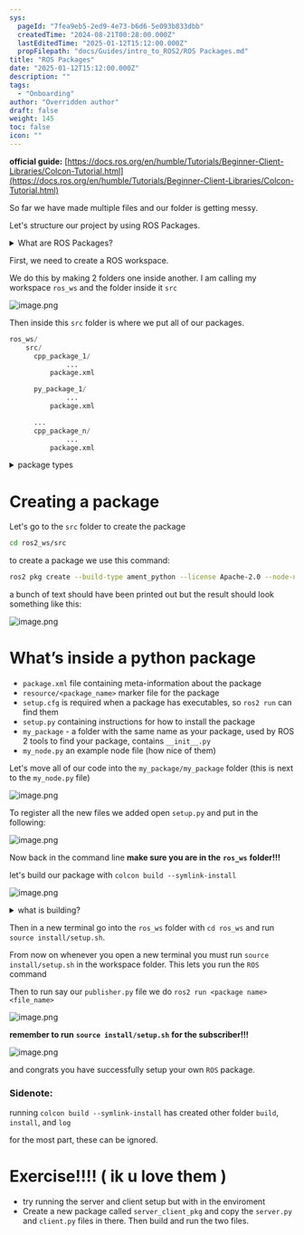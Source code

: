 ```yaml
---
sys:
  pageId: "7fea9eb5-2ed9-4e73-b6d6-5e093b833dbb"
  createdTime: "2024-08-21T00:28:00.000Z"
  lastEditedTime: "2025-01-12T15:12:00.000Z"
  propFilepath: "docs/Guides/intro_to_ROS2/ROS Packages.md"
title: "ROS Packages"
date: "2025-01-12T15:12:00.000Z"
description: ""
tags:
  - "Onboarding"
author: "Overridden author"
draft: false
weight: 145
toc: false
icon: ""
---
```


**official guide:** [https://docs.ros.org/en/humble/Tutorials/Beginner-Client-Libraries/Colcon-Tutorial.html](https://docs.ros.org/en/humble/Tutorials/Beginner-Client-Libraries/Colcon-Tutorial.html)

So far we have made multiple files and our folder is getting messy.

Let's structure our project by using ROS Packages.

<details>

<summary>What are ROS Packages?</summary>

ROS Packages are, as the name implies, packages of code that are highly sharable between ROS developers.

They consist of a folder, `package.xml` file, and source code

```python
      cpp_package_1/
		      ... imagine much code files here ..
          package.xml
```

</details>

First, we need to create a ROS workspace.

We do this by making 2 folders one inside another. I am calling my workspace `ros_ws` and the folder inside it `src`

![image.png](https://prod-files-secure.s3.us-west-2.amazonaws.com/d518164a-d88e-44d1-a4ee-3adb3bd8bce0/70706947-fd18-4537-a67b-e12946812d31/image.png?X-Amz-Algorithm=AWS4-HMAC-SHA256&X-Amz-Content-Sha256=UNSIGNED-PAYLOAD&X-Amz-Credential=ASIAZI2LB466YVYBOVV7%2F20250325%2Fus-west-2%2Fs3%2Faws4_request&X-Amz-Date=20250325T210727Z&X-Amz-Expires=3600&X-Amz-Security-Token=IQoJb3JpZ2luX2VjELT%2F%2F%2F%2F%2F%2F%2F%2F%2F%2FwEaCXVzLXdlc3QtMiJGMEQCIB1dN6cEpav%2BchWVa5qqSOmVg89IksrJp11%2BGFAcwDZdAiAXDVNxNdIWWwH45dF5g%2B4Ybpm7HPyn2egI%2BW5pWXcdRir%2FAwgdEAAaDDYzNzQyMzE4MzgwNSIMWzOBgy3BQa0LAP4aKtwDg6eG5A5uQSXqy36QDJY0eM%2BNjEqWilhpGHDSb8GjFS9VTfjQctUcQtsOz6o0DUILOpXT3AnMMLIgc66HRh4WbZXgkqxPa1N%2B%2F1799cpPRvvn4QDGI2ku5CKBR0vPe7fgkDhADSE4svMmQsrcLD8zzCW%2Bj2J7OZyItKD9xwZ85FNouc12t8OkpRqk%2BvnxVH%2FCCktd%2Ff0NQz0sZLfFQgBai42hKedHsKQ%2Bn4FeEwRsPjAo6bKTFpgoTu8%2FQyqvyKR%2BT88sybJeViPoO1EvnEghIuGJ1y47qCzTeARDrfBbOO7e9y0QcFmPGTx6BYnUVYvco8gRImGfZ1jx%2FWXVI0G7ibOKfIb4h1SnsiSUsVZ2qk7wgQqObOuZLYfGp5W2YUvqplBlS%2BIUEdXGRqM1U1Buc2uFl7Z6c%2FaW2ZFCmeZSSQU2TsQ3%2FoZLlA4FlK4P5BbPZT8H5E2s5Wmz5DpCrfWghUa2KbnMGGyWTEvXvmtBrYGhC6vbbYriyPqkdrtQs9MGUAHv%2FZibM5rx7phm7aViJXKhXROxVRXSI6qheABBqm2%2BJXFUszCqd07ZTlK6iyIdjKurndJNv1piX2rG%2B%2Fa%2FsN%2FYsg8MtqKCxCIXcI8uTAQcYskI606b9CB9WfIw25eMvwY6pgEgIx%2B3GxQNZ4cmV4%2BHcwwu5t28c%2Fk8xMeezC%2FgI93%2FcIkamW%2BdwTnlnl0djKtu%2BfAEd%2Bp%2FphRcxUBurFB8EYLqVxnT1jjkhAf7VthjOeztvfvj%2FNjiskwUlB9BI9XBKJqPIDi08hI%2BIJNZtxT5MLQn3YFPLJnXl3%2B%2FlD%2FqB7QzwBxQtokJNlVOWFmli6uXW5RT7rQ8mzy6T5CPR8DuJMB9fGpdPSK9&X-Amz-Signature=4a357937f1cb3108954cfcc1532fd221362cf3605d0cbc99bdd80df913a64516&X-Amz-SignedHeaders=host&x-id=GetObject)

Then inside this `src` folder is where we put all of our packages.

```python
ros_ws/
    src/
      cpp_package_1/
		      ...
          package.xml

      py_package_1/
		      ...
          package.xml

      ...
      cpp_package_n/
		      ...
          package.xml

```

<details>

<summary>package types</summary>

packages can be either `C++` or python.

the intern file structure is different for each but for this guide we will stick to creating python packages

</details>

# Creating a package

Let's go to the `src` folder to create the package

```bash
cd ros2_ws/src
```

to create a package we use this command:

```bash
ros2 pkg create --build-type ament_python --license Apache-2.0 --node-name my_node my_package
```

a bunch of text should have been printed out but the result should look something like this:

![image.png](https://prod-files-secure.s3.us-west-2.amazonaws.com/d518164a-d88e-44d1-a4ee-3adb3bd8bce0/e6cf1e3f-8512-4a3e-b131-079f800bf3e8/image.png?X-Amz-Algorithm=AWS4-HMAC-SHA256&X-Amz-Content-Sha256=UNSIGNED-PAYLOAD&X-Amz-Credential=ASIAZI2LB466YVYBOVV7%2F20250325%2Fus-west-2%2Fs3%2Faws4_request&X-Amz-Date=20250325T210727Z&X-Amz-Expires=3600&X-Amz-Security-Token=IQoJb3JpZ2luX2VjELT%2F%2F%2F%2F%2F%2F%2F%2F%2F%2FwEaCXVzLXdlc3QtMiJGMEQCIB1dN6cEpav%2BchWVa5qqSOmVg89IksrJp11%2BGFAcwDZdAiAXDVNxNdIWWwH45dF5g%2B4Ybpm7HPyn2egI%2BW5pWXcdRir%2FAwgdEAAaDDYzNzQyMzE4MzgwNSIMWzOBgy3BQa0LAP4aKtwDg6eG5A5uQSXqy36QDJY0eM%2BNjEqWilhpGHDSb8GjFS9VTfjQctUcQtsOz6o0DUILOpXT3AnMMLIgc66HRh4WbZXgkqxPa1N%2B%2F1799cpPRvvn4QDGI2ku5CKBR0vPe7fgkDhADSE4svMmQsrcLD8zzCW%2Bj2J7OZyItKD9xwZ85FNouc12t8OkpRqk%2BvnxVH%2FCCktd%2Ff0NQz0sZLfFQgBai42hKedHsKQ%2Bn4FeEwRsPjAo6bKTFpgoTu8%2FQyqvyKR%2BT88sybJeViPoO1EvnEghIuGJ1y47qCzTeARDrfBbOO7e9y0QcFmPGTx6BYnUVYvco8gRImGfZ1jx%2FWXVI0G7ibOKfIb4h1SnsiSUsVZ2qk7wgQqObOuZLYfGp5W2YUvqplBlS%2BIUEdXGRqM1U1Buc2uFl7Z6c%2FaW2ZFCmeZSSQU2TsQ3%2FoZLlA4FlK4P5BbPZT8H5E2s5Wmz5DpCrfWghUa2KbnMGGyWTEvXvmtBrYGhC6vbbYriyPqkdrtQs9MGUAHv%2FZibM5rx7phm7aViJXKhXROxVRXSI6qheABBqm2%2BJXFUszCqd07ZTlK6iyIdjKurndJNv1piX2rG%2B%2Fa%2FsN%2FYsg8MtqKCxCIXcI8uTAQcYskI606b9CB9WfIw25eMvwY6pgEgIx%2B3GxQNZ4cmV4%2BHcwwu5t28c%2Fk8xMeezC%2FgI93%2FcIkamW%2BdwTnlnl0djKtu%2BfAEd%2Bp%2FphRcxUBurFB8EYLqVxnT1jjkhAf7VthjOeztvfvj%2FNjiskwUlB9BI9XBKJqPIDi08hI%2BIJNZtxT5MLQn3YFPLJnXl3%2B%2FlD%2FqB7QzwBxQtokJNlVOWFmli6uXW5RT7rQ8mzy6T5CPR8DuJMB9fGpdPSK9&X-Amz-Signature=eff393313f3abde52863eea5238e79292bd553ba9d4528629ff11cc6054ede9f&X-Amz-SignedHeaders=host&x-id=GetObject)

# What’s inside a python package

- `package.xml` file containing meta-information about the package
- `resource/<package_name>` marker file for the package
- `setup.cfg` is required when a package has executables, so `ros2 run` can find them
- `setup.py` containing instructions for how to install the package
- `my_package` - a folder with the same name as your package, used by ROS 2 tools to find your package, contains `__init__.py`
- `my_node.py` an example node file (how nice of them)

Let's move all of our code into the `my_package/my_package` folder (this is next to the `my_node.py` file)

![image.png](https://prod-files-secure.s3.us-west-2.amazonaws.com/d518164a-d88e-44d1-a4ee-3adb3bd8bce0/9ce58f11-0da9-4d3e-b86d-506a9685d378/image.png?X-Amz-Algorithm=AWS4-HMAC-SHA256&X-Amz-Content-Sha256=UNSIGNED-PAYLOAD&X-Amz-Credential=ASIAZI2LB466YVYBOVV7%2F20250325%2Fus-west-2%2Fs3%2Faws4_request&X-Amz-Date=20250325T210727Z&X-Amz-Expires=3600&X-Amz-Security-Token=IQoJb3JpZ2luX2VjELT%2F%2F%2F%2F%2F%2F%2F%2F%2F%2FwEaCXVzLXdlc3QtMiJGMEQCIB1dN6cEpav%2BchWVa5qqSOmVg89IksrJp11%2BGFAcwDZdAiAXDVNxNdIWWwH45dF5g%2B4Ybpm7HPyn2egI%2BW5pWXcdRir%2FAwgdEAAaDDYzNzQyMzE4MzgwNSIMWzOBgy3BQa0LAP4aKtwDg6eG5A5uQSXqy36QDJY0eM%2BNjEqWilhpGHDSb8GjFS9VTfjQctUcQtsOz6o0DUILOpXT3AnMMLIgc66HRh4WbZXgkqxPa1N%2B%2F1799cpPRvvn4QDGI2ku5CKBR0vPe7fgkDhADSE4svMmQsrcLD8zzCW%2Bj2J7OZyItKD9xwZ85FNouc12t8OkpRqk%2BvnxVH%2FCCktd%2Ff0NQz0sZLfFQgBai42hKedHsKQ%2Bn4FeEwRsPjAo6bKTFpgoTu8%2FQyqvyKR%2BT88sybJeViPoO1EvnEghIuGJ1y47qCzTeARDrfBbOO7e9y0QcFmPGTx6BYnUVYvco8gRImGfZ1jx%2FWXVI0G7ibOKfIb4h1SnsiSUsVZ2qk7wgQqObOuZLYfGp5W2YUvqplBlS%2BIUEdXGRqM1U1Buc2uFl7Z6c%2FaW2ZFCmeZSSQU2TsQ3%2FoZLlA4FlK4P5BbPZT8H5E2s5Wmz5DpCrfWghUa2KbnMGGyWTEvXvmtBrYGhC6vbbYriyPqkdrtQs9MGUAHv%2FZibM5rx7phm7aViJXKhXROxVRXSI6qheABBqm2%2BJXFUszCqd07ZTlK6iyIdjKurndJNv1piX2rG%2B%2Fa%2FsN%2FYsg8MtqKCxCIXcI8uTAQcYskI606b9CB9WfIw25eMvwY6pgEgIx%2B3GxQNZ4cmV4%2BHcwwu5t28c%2Fk8xMeezC%2FgI93%2FcIkamW%2BdwTnlnl0djKtu%2BfAEd%2Bp%2FphRcxUBurFB8EYLqVxnT1jjkhAf7VthjOeztvfvj%2FNjiskwUlB9BI9XBKJqPIDi08hI%2BIJNZtxT5MLQn3YFPLJnXl3%2B%2FlD%2FqB7QzwBxQtokJNlVOWFmli6uXW5RT7rQ8mzy6T5CPR8DuJMB9fGpdPSK9&X-Amz-Signature=61769d4e293292bddff5283bb5e02e7da1ca95ce7aecceb8a8513ebf422f5d52&X-Amz-SignedHeaders=host&x-id=GetObject)

To register all the new files we added open `setup.py` and put in the following:

![image.png](https://prod-files-secure.s3.us-west-2.amazonaws.com/d518164a-d88e-44d1-a4ee-3adb3bd8bce0/1cd7c262-4cae-4496-9d75-c178537d24a2/image.png?X-Amz-Algorithm=AWS4-HMAC-SHA256&X-Amz-Content-Sha256=UNSIGNED-PAYLOAD&X-Amz-Credential=ASIAZI2LB466YVYBOVV7%2F20250325%2Fus-west-2%2Fs3%2Faws4_request&X-Amz-Date=20250325T210727Z&X-Amz-Expires=3600&X-Amz-Security-Token=IQoJb3JpZ2luX2VjELT%2F%2F%2F%2F%2F%2F%2F%2F%2F%2FwEaCXVzLXdlc3QtMiJGMEQCIB1dN6cEpav%2BchWVa5qqSOmVg89IksrJp11%2BGFAcwDZdAiAXDVNxNdIWWwH45dF5g%2B4Ybpm7HPyn2egI%2BW5pWXcdRir%2FAwgdEAAaDDYzNzQyMzE4MzgwNSIMWzOBgy3BQa0LAP4aKtwDg6eG5A5uQSXqy36QDJY0eM%2BNjEqWilhpGHDSb8GjFS9VTfjQctUcQtsOz6o0DUILOpXT3AnMMLIgc66HRh4WbZXgkqxPa1N%2B%2F1799cpPRvvn4QDGI2ku5CKBR0vPe7fgkDhADSE4svMmQsrcLD8zzCW%2Bj2J7OZyItKD9xwZ85FNouc12t8OkpRqk%2BvnxVH%2FCCktd%2Ff0NQz0sZLfFQgBai42hKedHsKQ%2Bn4FeEwRsPjAo6bKTFpgoTu8%2FQyqvyKR%2BT88sybJeViPoO1EvnEghIuGJ1y47qCzTeARDrfBbOO7e9y0QcFmPGTx6BYnUVYvco8gRImGfZ1jx%2FWXVI0G7ibOKfIb4h1SnsiSUsVZ2qk7wgQqObOuZLYfGp5W2YUvqplBlS%2BIUEdXGRqM1U1Buc2uFl7Z6c%2FaW2ZFCmeZSSQU2TsQ3%2FoZLlA4FlK4P5BbPZT8H5E2s5Wmz5DpCrfWghUa2KbnMGGyWTEvXvmtBrYGhC6vbbYriyPqkdrtQs9MGUAHv%2FZibM5rx7phm7aViJXKhXROxVRXSI6qheABBqm2%2BJXFUszCqd07ZTlK6iyIdjKurndJNv1piX2rG%2B%2Fa%2FsN%2FYsg8MtqKCxCIXcI8uTAQcYskI606b9CB9WfIw25eMvwY6pgEgIx%2B3GxQNZ4cmV4%2BHcwwu5t28c%2Fk8xMeezC%2FgI93%2FcIkamW%2BdwTnlnl0djKtu%2BfAEd%2Bp%2FphRcxUBurFB8EYLqVxnT1jjkhAf7VthjOeztvfvj%2FNjiskwUlB9BI9XBKJqPIDi08hI%2BIJNZtxT5MLQn3YFPLJnXl3%2B%2FlD%2FqB7QzwBxQtokJNlVOWFmli6uXW5RT7rQ8mzy6T5CPR8DuJMB9fGpdPSK9&X-Amz-Signature=543e21172fe3793d7959a96f9135aa65921590b6a8016b02c58dc2e2e554ebac&X-Amz-SignedHeaders=host&x-id=GetObject)

Now back in the command line **make sure you are in the** **`ros_ws`** **folder!!!**

let's build our package with `colcon build --symlink-install`

![image.png](https://prod-files-secure.s3.us-west-2.amazonaws.com/d518164a-d88e-44d1-a4ee-3adb3bd8bce0/2f2a0d27-b173-48fd-b189-5f5c0ce65619/image.png?X-Amz-Algorithm=AWS4-HMAC-SHA256&X-Amz-Content-Sha256=UNSIGNED-PAYLOAD&X-Amz-Credential=ASIAZI2LB466YVYBOVV7%2F20250325%2Fus-west-2%2Fs3%2Faws4_request&X-Amz-Date=20250325T210727Z&X-Amz-Expires=3600&X-Amz-Security-Token=IQoJb3JpZ2luX2VjELT%2F%2F%2F%2F%2F%2F%2F%2F%2F%2FwEaCXVzLXdlc3QtMiJGMEQCIB1dN6cEpav%2BchWVa5qqSOmVg89IksrJp11%2BGFAcwDZdAiAXDVNxNdIWWwH45dF5g%2B4Ybpm7HPyn2egI%2BW5pWXcdRir%2FAwgdEAAaDDYzNzQyMzE4MzgwNSIMWzOBgy3BQa0LAP4aKtwDg6eG5A5uQSXqy36QDJY0eM%2BNjEqWilhpGHDSb8GjFS9VTfjQctUcQtsOz6o0DUILOpXT3AnMMLIgc66HRh4WbZXgkqxPa1N%2B%2F1799cpPRvvn4QDGI2ku5CKBR0vPe7fgkDhADSE4svMmQsrcLD8zzCW%2Bj2J7OZyItKD9xwZ85FNouc12t8OkpRqk%2BvnxVH%2FCCktd%2Ff0NQz0sZLfFQgBai42hKedHsKQ%2Bn4FeEwRsPjAo6bKTFpgoTu8%2FQyqvyKR%2BT88sybJeViPoO1EvnEghIuGJ1y47qCzTeARDrfBbOO7e9y0QcFmPGTx6BYnUVYvco8gRImGfZ1jx%2FWXVI0G7ibOKfIb4h1SnsiSUsVZ2qk7wgQqObOuZLYfGp5W2YUvqplBlS%2BIUEdXGRqM1U1Buc2uFl7Z6c%2FaW2ZFCmeZSSQU2TsQ3%2FoZLlA4FlK4P5BbPZT8H5E2s5Wmz5DpCrfWghUa2KbnMGGyWTEvXvmtBrYGhC6vbbYriyPqkdrtQs9MGUAHv%2FZibM5rx7phm7aViJXKhXROxVRXSI6qheABBqm2%2BJXFUszCqd07ZTlK6iyIdjKurndJNv1piX2rG%2B%2Fa%2FsN%2FYsg8MtqKCxCIXcI8uTAQcYskI606b9CB9WfIw25eMvwY6pgEgIx%2B3GxQNZ4cmV4%2BHcwwu5t28c%2Fk8xMeezC%2FgI93%2FcIkamW%2BdwTnlnl0djKtu%2BfAEd%2Bp%2FphRcxUBurFB8EYLqVxnT1jjkhAf7VthjOeztvfvj%2FNjiskwUlB9BI9XBKJqPIDi08hI%2BIJNZtxT5MLQn3YFPLJnXl3%2B%2FlD%2FqB7QzwBxQtokJNlVOWFmli6uXW5RT7rQ8mzy6T5CPR8DuJMB9fGpdPSK9&X-Amz-Signature=838924fac1fdb2bd54b5e3a011a9a7ec3955a70c460abf2a0a12a369df88cffd&X-Amz-SignedHeaders=host&x-id=GetObject)

<details>

<summary>what is building?</summary>

if you are a CS major at Rose-Hulman you will learn the answer to this in CSSE132

but TLDR; is it combines all the code files into one program that can be run easily 

</details>

Then in a new terminal go into the `ros_ws` folder with `cd ros_ws` and run `source install/setup.sh`. 

From now on whenever you open a new terminal you must run `source install/setup.sh` in the workspace folder. This lets you run the `ROS` command

Then to run say our `publisher.py` file we do `ros2 run <package name> <file_name>`

![image.png](https://prod-files-secure.s3.us-west-2.amazonaws.com/d518164a-d88e-44d1-a4ee-3adb3bd8bce0/4f4b1219-3a44-4632-aa0a-ce3471699f59/image.png?X-Amz-Algorithm=AWS4-HMAC-SHA256&X-Amz-Content-Sha256=UNSIGNED-PAYLOAD&X-Amz-Credential=ASIAZI2LB466YVYBOVV7%2F20250325%2Fus-west-2%2Fs3%2Faws4_request&X-Amz-Date=20250325T210727Z&X-Amz-Expires=3600&X-Amz-Security-Token=IQoJb3JpZ2luX2VjELT%2F%2F%2F%2F%2F%2F%2F%2F%2F%2FwEaCXVzLXdlc3QtMiJGMEQCIB1dN6cEpav%2BchWVa5qqSOmVg89IksrJp11%2BGFAcwDZdAiAXDVNxNdIWWwH45dF5g%2B4Ybpm7HPyn2egI%2BW5pWXcdRir%2FAwgdEAAaDDYzNzQyMzE4MzgwNSIMWzOBgy3BQa0LAP4aKtwDg6eG5A5uQSXqy36QDJY0eM%2BNjEqWilhpGHDSb8GjFS9VTfjQctUcQtsOz6o0DUILOpXT3AnMMLIgc66HRh4WbZXgkqxPa1N%2B%2F1799cpPRvvn4QDGI2ku5CKBR0vPe7fgkDhADSE4svMmQsrcLD8zzCW%2Bj2J7OZyItKD9xwZ85FNouc12t8OkpRqk%2BvnxVH%2FCCktd%2Ff0NQz0sZLfFQgBai42hKedHsKQ%2Bn4FeEwRsPjAo6bKTFpgoTu8%2FQyqvyKR%2BT88sybJeViPoO1EvnEghIuGJ1y47qCzTeARDrfBbOO7e9y0QcFmPGTx6BYnUVYvco8gRImGfZ1jx%2FWXVI0G7ibOKfIb4h1SnsiSUsVZ2qk7wgQqObOuZLYfGp5W2YUvqplBlS%2BIUEdXGRqM1U1Buc2uFl7Z6c%2FaW2ZFCmeZSSQU2TsQ3%2FoZLlA4FlK4P5BbPZT8H5E2s5Wmz5DpCrfWghUa2KbnMGGyWTEvXvmtBrYGhC6vbbYriyPqkdrtQs9MGUAHv%2FZibM5rx7phm7aViJXKhXROxVRXSI6qheABBqm2%2BJXFUszCqd07ZTlK6iyIdjKurndJNv1piX2rG%2B%2Fa%2FsN%2FYsg8MtqKCxCIXcI8uTAQcYskI606b9CB9WfIw25eMvwY6pgEgIx%2B3GxQNZ4cmV4%2BHcwwu5t28c%2Fk8xMeezC%2FgI93%2FcIkamW%2BdwTnlnl0djKtu%2BfAEd%2Bp%2FphRcxUBurFB8EYLqVxnT1jjkhAf7VthjOeztvfvj%2FNjiskwUlB9BI9XBKJqPIDi08hI%2BIJNZtxT5MLQn3YFPLJnXl3%2B%2FlD%2FqB7QzwBxQtokJNlVOWFmli6uXW5RT7rQ8mzy6T5CPR8DuJMB9fGpdPSK9&X-Amz-Signature=ca6ae086dcecd6689b75d549761634edec090212be4423db23b4c1dc98aae8e1&X-Amz-SignedHeaders=host&x-id=GetObject)

**remember to run** **`source install/setup.sh`** **for the subscriber!!!**

![image.png](https://prod-files-secure.s3.us-west-2.amazonaws.com/d518164a-d88e-44d1-a4ee-3adb3bd8bce0/02121119-dad4-49ec-8356-c956108b4243/image.png?X-Amz-Algorithm=AWS4-HMAC-SHA256&X-Amz-Content-Sha256=UNSIGNED-PAYLOAD&X-Amz-Credential=ASIAZI2LB466YVYBOVV7%2F20250325%2Fus-west-2%2Fs3%2Faws4_request&X-Amz-Date=20250325T210727Z&X-Amz-Expires=3600&X-Amz-Security-Token=IQoJb3JpZ2luX2VjELT%2F%2F%2F%2F%2F%2F%2F%2F%2F%2FwEaCXVzLXdlc3QtMiJGMEQCIB1dN6cEpav%2BchWVa5qqSOmVg89IksrJp11%2BGFAcwDZdAiAXDVNxNdIWWwH45dF5g%2B4Ybpm7HPyn2egI%2BW5pWXcdRir%2FAwgdEAAaDDYzNzQyMzE4MzgwNSIMWzOBgy3BQa0LAP4aKtwDg6eG5A5uQSXqy36QDJY0eM%2BNjEqWilhpGHDSb8GjFS9VTfjQctUcQtsOz6o0DUILOpXT3AnMMLIgc66HRh4WbZXgkqxPa1N%2B%2F1799cpPRvvn4QDGI2ku5CKBR0vPe7fgkDhADSE4svMmQsrcLD8zzCW%2Bj2J7OZyItKD9xwZ85FNouc12t8OkpRqk%2BvnxVH%2FCCktd%2Ff0NQz0sZLfFQgBai42hKedHsKQ%2Bn4FeEwRsPjAo6bKTFpgoTu8%2FQyqvyKR%2BT88sybJeViPoO1EvnEghIuGJ1y47qCzTeARDrfBbOO7e9y0QcFmPGTx6BYnUVYvco8gRImGfZ1jx%2FWXVI0G7ibOKfIb4h1SnsiSUsVZ2qk7wgQqObOuZLYfGp5W2YUvqplBlS%2BIUEdXGRqM1U1Buc2uFl7Z6c%2FaW2ZFCmeZSSQU2TsQ3%2FoZLlA4FlK4P5BbPZT8H5E2s5Wmz5DpCrfWghUa2KbnMGGyWTEvXvmtBrYGhC6vbbYriyPqkdrtQs9MGUAHv%2FZibM5rx7phm7aViJXKhXROxVRXSI6qheABBqm2%2BJXFUszCqd07ZTlK6iyIdjKurndJNv1piX2rG%2B%2Fa%2FsN%2FYsg8MtqKCxCIXcI8uTAQcYskI606b9CB9WfIw25eMvwY6pgEgIx%2B3GxQNZ4cmV4%2BHcwwu5t28c%2Fk8xMeezC%2FgI93%2FcIkamW%2BdwTnlnl0djKtu%2BfAEd%2Bp%2FphRcxUBurFB8EYLqVxnT1jjkhAf7VthjOeztvfvj%2FNjiskwUlB9BI9XBKJqPIDi08hI%2BIJNZtxT5MLQn3YFPLJnXl3%2B%2FlD%2FqB7QzwBxQtokJNlVOWFmli6uXW5RT7rQ8mzy6T5CPR8DuJMB9fGpdPSK9&X-Amz-Signature=f27bea3cf05444c7208b89973570ab3357a97cc4c1c14e4444c0d20724e35d59&X-Amz-SignedHeaders=host&x-id=GetObject)

and congrats you have successfully setup your own `ROS` package.

### Sidenote:

running `colcon build --symlink-install` has created other folder `build`, `install`, and `log`

for the most part, these can be ignored.

# Exercise!!!! ( ik u love them )

- try running the server and client setup but with in the enviroment
- Create a new package called `server_client_pkg` and copy the `server.py` and `client.py` files in there. Then build and run the two files.

